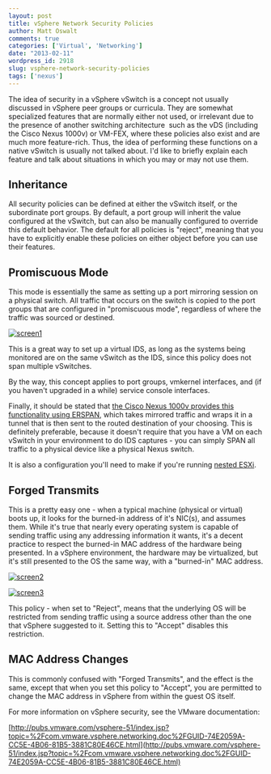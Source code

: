 ```yaml
---
layout: post
title: vSphere Network Security Policies
author: Matt Oswalt
comments: true
categories: ['Virtual', 'Networking']
date: "2013-02-11"
wordpress_id: 2918
slug: vsphere-network-security-policies
tags: ['nexus']
---
```



The idea of security in a vSphere vSwitch is a concept not usually discussed in vSphere peer groups or curricula. They are somewhat specialized features that are normally either not used, or irrelevant due to the presence of another switching architecture  such as the vDS (including the Cisco Nexus 1000v) or VM-FEX, where these policies also exist and are much more feature-rich. Thus, the idea of performing these functions on a native vSwitch is usually not talked about. I'd like to briefly explain each feature and talk about situations in which you may or may not use them.

## Inheritance

All security policies can be defined at either the vSwitch itself, or the subordinate port groups. By default, a port group will inherit the value configured at the vSwitch, but can also be manually configured to override this default behavior. The default for all policies is "reject", meaning that you have to explicitly enable these policies on either object before you can use their features.

## Promiscuous Mode

This mode is essentially the same as setting up a port mirroring session on a physical switch. All traffic that occurs on the switch is copied to the port groups that are configured in "promiscuous mode", regardless of where the traffic was sourced or destined.

[![screen1](/assets/2013/02/screen1.png)](/assets/2013/02/screen1.png)

This is a great way to set up a virtual IDS, as long as the systems being monitored are on the same vSwitch as the IDS, since this policy does not span multiple vSwitches.

By the way, this concept applies to port groups, vmkernel interfaces, and (if you haven't upgraded in a while) service console interfaces.

Finally, it should be stated that [the Cisco Nexus 1000v provides this functionality using ERSPAN](http://www.cisco.com/en/US/docs/switches/datacenter/nexus1000/sw/4_0_4_s_v_1_3/system_management/configuration/guide/n1000v_system_9span.html), which takes mirrored traffic and wraps it in a tunnel that is then sent to the routed destination of your choosing. This is definitely preferable, because it doesn't require that you have a VM on each vSwitch in your environment to do IDS captures - you can simply SPAN all traffic to a physical device like a physical Nexus switch.

It is also a configuration you'll need to make if you're running [nested ESXi](http://www.yellow-bricks.com/2012/06/12/creating-a-nested-lab/).

## Forged Transmits

This is a pretty easy one - when a typical machine (physical or virtual) boots up, it looks for the burned-in address of it's NIC(s), and assumes them. While it's true that nearly every operating system is capable of sending traffic using any addressing information it wants, it's a decent practice to respect the burned-in MAC address of the hardware being presented. In a vSphere environment, the hardware may be virtualized, but it's still presented to the OS the same way, with a "burned-in" MAC address.

[![screen2](/assets/2013/02/screen2.png)](/assets/2013/02/screen2.png)

[![screen3](/assets/2013/02/screen3.png)](/assets/2013/02/screen3.png)

This policy - when set to "Reject", means that the underlying OS will be restricted from sending traffic using a source address other than the one that vSphere suggested to it. Setting this to "Accept" disables this restriction.

## MAC Address Changes

This is commonly confused with "Forged Transmits", and the effect is the same, except that when you set this policy to "Accept", you are permitted to change the MAC address in vSphere from within the guest OS itself.

For more information on vSphere security, see the VMware documentation:

[http://pubs.vmware.com/vsphere-51/index.jsp?topic=%2Fcom.vmware.vsphere.networking.doc%2FGUID-74E2059A-CC5E-4B06-81B5-3881C80E46CE.html](http://pubs.vmware.com/vsphere-51/index.jsp?topic=%2Fcom.vmware.vsphere.networking.doc%2FGUID-74E2059A-CC5E-4B06-81B5-3881C80E46CE.html)
